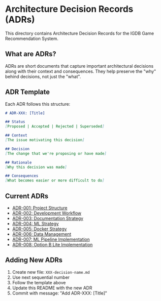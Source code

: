 # Architecture Decision Records (ADRs)

This directory contains Architecture Decision Records for the IGDB Game Recommendation System.

## What are ADRs?

ADRs are short documents that capture important architectural decisions along with their context and consequences. They help preserve the "why" behind decisions, not just the "what".

## ADR Template

Each ADR follows this structure:

```markdown
# ADR-XXX: [Title]

## Status
[Proposed | Accepted | Rejected | Superseded]

## Context
[The issue motivating this decision]

## Decision
[The change that we're proposing or have made]

## Rationale
[Why this decision was made]

## Consequences
[What becomes easier or more difficult to do]
```

## Current ADRs

- [ADR-001: Project Structure](001-project-structure.md)
- [ADR-002: Development Workflow](002-development-workflow.md)
- [ADR-003: Documentation Strategy](003-documentation-strategy.md)
- [ADR-004: ML Strategy](004-ml-strategy.md)
- [ADR-005: Docker Strategy](005-docker-strategy.md)
- [ADR-006: Data Management](006-data-management.md)
- [ADR-007: ML Pipeline Implementation](007-ml-pipeline-implementation.md)
- [ADR-008: Option B Lite Implementation](008-option-b-lite-implementation.md)

## Adding New ADRs

1. Create new file: `XXX-decision-name.md`
2. Use next sequential number
3. Follow the template above
4. Update this README with the new ADR
5. Commit with message: "Add ADR-XXX: [Title]"
